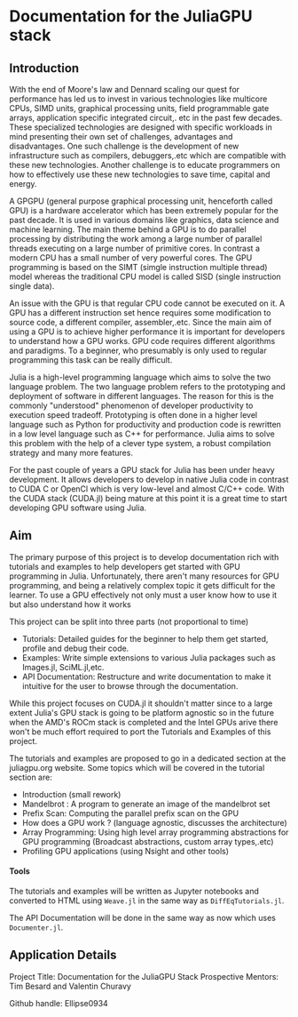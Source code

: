 # Documentation for the JuliaGPU stack

## Introduction

With the end of Moore's law and Dennard scaling our quest for performance has led us to invest in various technologies like multicore CPUs, SIMD units, graphical processing units, field programmable gate arrays, application specific integrated circuit,. etc in the past few decades. These specialized technologies are designed with specific workloads in mind presenting their own set of challenges, advantages and disadvantages. One such challenge is the development of new infrastructure such as compilers, debuggers,.etc which are compatible with these new technologies. Another challenge is to educate programmers on how to effectively use these new technologies to save time, capital and energy.

A GPGPU (general purpose graphical processing unit, henceforth called GPU) is a hardware accelerator which has been extremely popular for the past decade. It is used in various domains like graphics, data science and machine learning. The main theme behind a GPU is to do parallel processing by distributing the work among a large number of parallel threads executing on a large number of primitive cores. In contrast a modern CPU has a small number of very powerful cores. The GPU programming is based on the SIMT (simgle instruction multiple thread) model whereas the traditional CPU model is called SISD (single instruction single data).

An issue with the GPU is that regular CPU code cannot be executed on it. A GPU has a different instruction set hence requires some modification to source code, a different compiler, assembler,.etc. Since the main aim of using a GPU is to achieve higher performance it is important for developers to understand how a GPU works. GPU code requires different algorithms and paradigms. To a beginner, who presumably is only used to regular programming this task can be really difficult.

Julia is a high-level programming language which aims to solve the two language problem. The two language problem refers to the prototyping and deployment of software in different languages. The reason for this is the commonly "understood" phenomenon of developer productivity to execution speed tradeoff. Prototyping is often done in a higher level language such as Python for productivity and production code is rewritten in a low level language such as C++ for performance. Julia aims to solve this problem with the help of a clever type system, a robust compilation strategy and many more features.

For the past couple of years a GPU stack for Julia has been under heavy development. It allows developers to develop in native Julia code in contrast to CUDA C or OpenCl which is very low-level and almost C/C++ code. With the CUDA stack (CUDA.jl) being mature at this point it is a great time to start developing GPU software using Julia.

## Aim

The primary purpose of this project is to develop documentation rich with tutorials and examples to help developers get started with GPU programming in Julia. Unfortunately, there aren't many resources for GPU programming, and being a relatively complex topic it gets difficult for the learner. To use a GPU effectively not only must a user know how to use it but also understand how it works


This project can be split into three parts (not proportional to time)

 - Tutorials: Detailed guides for the beginner to help them get started, profile and debug their code.
 - Examples: Write simple extensions to various Julia packages such as Images.jl, SciML.jl,etc.
 - API Documentation: Restructure and write documentation to make it intuitive for the user to browse through the documentation.

While this project focuses on CUDA.jl it shouldn't matter since to a large extent Julia's GPU stack is going to be platform agnostic so in the future when the AMD's ROCm stack is completed and the Intel GPUs arive there won't be much effort required to port the Tutorials and Examples of this project.

The tutorials and examples are proposed to go in a dedicated section at the juliagpu.org website. Some topics which will be covered in the tutorial section are:

- Introduction (small rework)
- Mandelbrot : A program to generate an image of the mandelbrot set
- Prefix Scan: Computing the parallel prefix scan on the GPU
- How does a GPU work ? (language agnostic, discusses the architecture)
- Array Programming: Using high level array programming abstractions for GPU programming (Broadcast abstractions, custom array types,.etc)
- Profiling GPU applications (using Nsight and other tools)

#### Tools

The tutorials and examples will be written as Jupyter notebooks and converted to HTML using `Weave.jl` in the same way as `DiffEqTutorials.jl`.

The API Documentation will be done in the same way as now which uses `Documenter.jl`.

## Application Details

Project Title: Documentation for the JuliaGPU Stack
Prospective Mentors: Tim Besard and Valentin Churavy

Github handle: Ellipse0934







